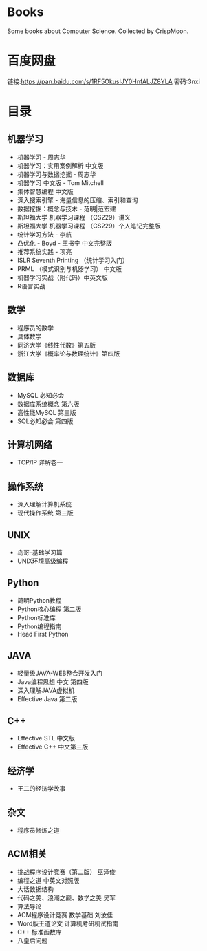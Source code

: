 # Books
Some books about Computer Science. Collected by CrispMoon.

# 百度网盘 
链接:https://pan.baidu.com/s/1RF5OkusIJY0HnfALJZ8YLA  密码:3nxi

# 目录
## 机器学习
- 机器学习 - 周志华
- 机器学习：实用案例解析 中文版
- 机器学习与数据挖掘 - 周志华
- 机器学习 中文版 - Tom Mitchell
- 集体智慧编程 中文版
- 深入搜索引擎 - 海量信息的压缩、索引和查询
- 数据挖掘：概念与技术 - 范明|范宏建
- 斯坦福大学 机器学习课程 （CS229）讲义
- 斯坦福大学 机器学习课程 （CS229）个人笔记完整版
- 统计学习方法 - 李航
- 凸优化 - Boyd - 王书宁 中文完整版
- 推荐系统实践 - 项亮
- ISLR Seventh Printing （统计学习入门）
- PRML （模式识别与机器学习） 中文版
- 机器学习实战（附代码）中英文版
- R语言实战

## 数学
- 程序员的数学
- 具体数学
- 同济大学《线性代数》第五版
- 浙江大学《概率论与数理统计》第四版

## 数据库
- MySQL 必知必会
- 数据库系统概念 第六版
- 高性能MySQL 第三版
- SQL必知必会 第四版

## 计算机网络
- TCP/IP 详解卷一

## 操作系统
- 深入理解计算机系统
- 现代操作系统 第三版

## UNIX
- 鸟哥-基础学习篇
- UNIX环境高级编程

## Python
- 简明Python教程
- Python核心编程 第二版
- Python标准库
- Python编程指南
- Head First Python

## JAVA
- 轻量级JAVA-WEB整合开发入门
- Java编程思想 中文 第四版
- 深入理解JAVA虚拟机
- Effective Java 第二版

## C++
- Effective STL 中文版
- Effective C++ 中文第三版

## 经济学
- 王二的经济学故事

## 杂文
- 程序员修炼之道

## ACM相关
- 挑战程序设计竞赛（第二版） 巫泽俊
- 编程之道 中英文对照版
- 大话数据结构
- 代码之美、浪潮之巅、数学之美 吴军
- 算法导论
- ACM程序设计竞赛 数学基础 刘汝佳
- Word版王道论文 计算机考研机试指南
- C++ 标准函数库
- 八皇后问题
